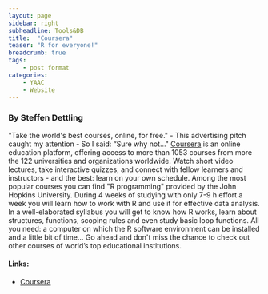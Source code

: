 ```yaml
---
layout: page
sidebar: right
subheadline: Tools&DB
title:  "Coursera"
teaser: "R for everyone!"
breadcrumb: true
tags:
    - post format
categories:
    - YAAC
    - Website
---
```



### By Steffen Dettling   

"Take the world's best courses, online, for free." - This advertising pitch caught my attention -  So I said: “Sure why not..." 
<a href="https://www.coursera.org" target="_blank">Coursera</a> is an online education platform, offering access to more than 1053 courses from more the 122 universities and organizations worldwide. Watch short video lectures, take interactive quizzes, and connect with fellow learners and instructors - and the best: learn on your own schedule. Among the most popular courses you can find "R programming" provided by the John Hopkins University. During 4 weeks of studying with only 7-9 h effort a week you will learn how to work with R and use it for effective data analysis. In a well-elaborated syllabus you will get to know how R works, learn about structures, functions, scoping rules and even study basic loop functions. All you need: a computer on which the R software environment can be installed and a little bit of time...
Go ahead and don't miss the chance to check out other courses of world’s top educational institutions.


#### Links: 
- <a href="https://www.coursera.org" target="_blank">Coursera</a>
